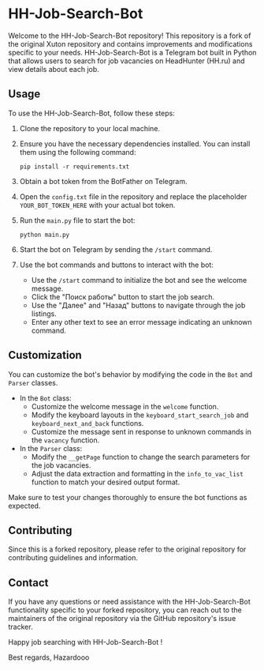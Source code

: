 # HH-Job-Search-Bot 

Welcome to the HH-Job-Search-Bot  repository! This repository is a fork of the original Xuton repository and contains improvements and modifications specific to your needs. HH-Job-Search-Bot is a Telegram bot built in Python that allows users to search for job vacancies on HeadHunter (HH.ru) and view details about each job.

## Usage

To use the HH-Job-Search-Bot, follow these steps:

1. Clone the repository to your local machine.

2. Ensure you have the necessary dependencies installed. You can install them using the following command:

   ```
   pip install -r requirements.txt
   ```

3. Obtain a bot token from the BotFather on Telegram.

4. Open the `config.txt` file in the repository and replace the placeholder `YOUR_BOT_TOKEN_HERE` with your actual bot token.

5. Run the `main.py` file to start the bot:

   ```
   python main.py
   ```

6. Start the bot on Telegram by sending the `/start` command.

7. Use the bot commands and buttons to interact with the bot:

   - Use the `/start` command to initialize the bot and see the welcome message.
   - Click the "Поиск работы" button to start the job search.
   - Use the "Далее" and "Назад" buttons to navigate through the job listings.
   - Enter any other text to see an error message indicating an unknown command.

## Customization

You can customize the bot's behavior by modifying the code in the `Bot` and `Parser` classes.

- In the `Bot` class:
  - Customize the welcome message in the `welcome` function.
  - Modify the keyboard layouts in the `keyboard_start_search_job` and `keyboard_next_and_back` functions.
  - Customize the message sent in response to unknown commands in the `vacancy` function.
- In the `Parser` class:
  - Modify the `__getPage` function to change the search parameters for the job vacancies.
  - Adjust the data extraction and formatting in the `info_to_vac_list` function to match your desired output format.

Make sure to test your changes thoroughly to ensure the bot functions as expected.

## Contributing

Since this is a forked repository, please refer to the original repository for contributing guidelines and information.

## Contact

If you have any questions or need assistance with the HH-Job-Search-Bot  functionality specific to your forked repository, you can reach out to the maintainers of the original repository via the GitHub repository's issue tracker.

Happy job searching with HH-Job-Search-Bot !

Best regards,
Hazardooo
